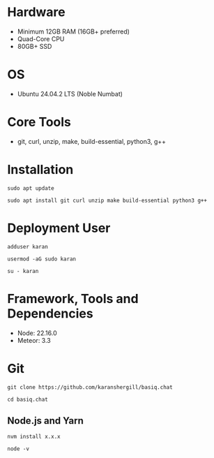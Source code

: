 # Hardware
- Minimum 12GB RAM (16GB+ preferred)
- Quad-Core CPU
- 80GB+ SSD

# OS
- Ubuntu 24.04.2 LTS (Noble Numbat)

# Core Tools
- git, curl, unzip, make, build-essential, python3, g++

# Installation

```shell
sudo apt update
```
```shell
sudo apt install git curl unzip make build-essential python3 g++
```

# Deployment User
```shell
adduser karan
```
```shell
usermod -aG sudo karan
```
```shell
su - karan
```

# Framework, Tools and Dependencies
- Node: 22.16.0
- Meteor: 3.3

# Git
```shell
git clone https://github.com/karanshergill/basiq.chat
```
```shell
cd basiq.chat
```




## Node.js and Yarn
```shell
nvm install x.x.x
```
```shell
node -v
```